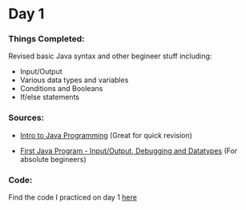 # Day 1

### Things Completed:
Revised basic Java syntax and other begineer stuff including:
- Input/Output
- Various data types and variables
- Conditions and Booleans
- If/else statements

### Sources:
- [Intro to Java Programming](https://www.youtube.com/watch?v=GoXwIVyNvX0&list=PLWKjhJtqVAbnRT_hue-3zyiuIYj0OlpyG) (Great for quick revision)

- [First Java Program - Input/Output, Debugging and Datatypes](https://www.youtube.com/watch?v=TAtrPoaJ7gc&list=PL9gnSGHSqcnr_DxHsP7AW9ftq0AtAyYqJ&index=5) (For absolute begineers)

### Code:

Find the code I practiced on day 1 [here](https://github.com/OhmPatil/100DaysOfCode/tree/main/Code/Day%201)

